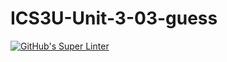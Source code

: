 # ICS3U-Unit-3-03-guess

[![GitHub's Super Linter](https://github.com/hanin-hasan/ICS3U-Unit-3-03-guess/workflows/GitHub's%20Super%20Linter/badge.svg)](https://github.com/hanin-hasan/ICS3U-Unit-3-03-guess/actions)
